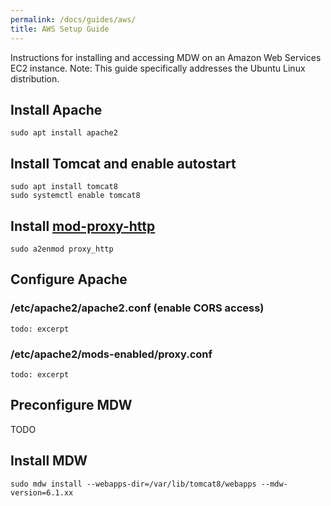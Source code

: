```yaml
---
permalink: /docs/guides/aws/
title: AWS Setup Guide
---
```


Instructions for installing and accessing MDW on an Amazon Web Services EC2 instance.
Note: This guide specifically addresses the Ubuntu Linux distribution.

## Install Apache
```
sudo apt install apache2
```

## Install Tomcat and enable autostart
```
sudo apt install tomcat8
sudo systemctl enable tomcat8
```

## Install [mod-proxy-http](https://httpd.apache.org/docs/2.4/mod/mod_proxy_http.html)
```
sudo a2enmod proxy_http
```

## Configure Apache
### /etc/apache2/apache2.conf (enable CORS access)
```
todo: excerpt
```
### /etc/apache2/mods-enabled/proxy.conf
```
todo: excerpt
```

## Preconfigure MDW
TODO

## Install MDW
```
sudo mdw install --webapps-dir=/var/lib/tomcat8/webapps --mdw-version=6.1.xx
```

